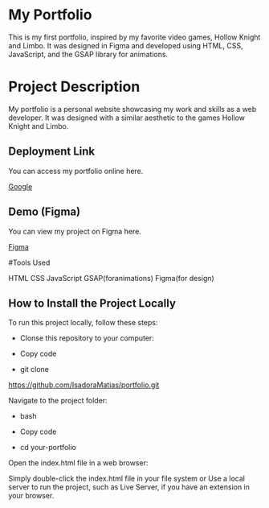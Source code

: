 # My Portfolio

This is my first portfolio, inspired by my favorite video games, Hollow Knight and Limbo. It was designed in Figma and developed using HTML, CSS, JavaScript, and the GSAP library for animations.

# Project Description

My portfolio is a personal website showcasing my work and skills as a web developer. It was designed with a similar aesthetic to the games Hollow Knight and Limbo.

## Deployment Link
You can access my portfolio online here.

[Google](https://www.google.com)

## Demo (Figma)
You can view my project on Figma here.

[Figma](https://www.figma.com/file/s1O5hgdZgF2rro9sCuOfaL/Portfolio-isa?type=design&node-id=11%3A14&mode=design&t=2CoW6ZfLS2LEfzmf-1)

#Tools Used

HTML
CSS
JavaScript
GSAP(foranimations)
Figma(for design)

## How to Install the Project Locally

To run this project locally, follow these steps:

* Clonse this repository to your computer:

* Copy code

* git clone 

https://github.com/IsadoraMatias/portfolio.git

 Navigate to the project folder:

* bash

* Copy code

* cd your-portfolio

Open the index.html file in a web browser:

Simply double-click the index.html file in your file system or
Use a local server to run the project, such as Live Server, if you have an extension in your browser.


